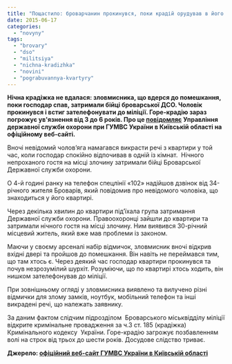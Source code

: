 ```yaml
---
title: "Пощастило: броварчанин прокинувся, поки крадій орудував в його оселі, і викликав міліцію"
date: 2015-06-17
categories: 
  - "novyny"
tags: 
  - "brovary"
  - "dso"
  - "militsiya"
  - "nichna-kradizhka"
  - "novini"
  - "pograbuvannya-kvartyry"
---
```


**Нічна крадіжка не вдалася: зловмисника, що вдерся до помешкання, поки господар спав, затримали бійці броварської ДСО. Чоловік прокинувся і встиг зателефонувати до міліції. Горе-крадію зараз погрожує ув'язнення від 3 до 6 років. Про це [повідомляє](http://www.mvs.gov.ua/mvs/control/kyivska/uk/publish/article/163024) Управління державної служби охорони при ГУМВС України в Київській області на офіційному веб-сайті.**

Вночі невідомий чолов’яга намагався викрасти речі з квартири у той час, коли господар спокійно відпочивав в одній із кімнат.  Нічного непроханого гостя на місці злочину затримали бійці Броварської Державної служби охорони.

О 4-й годині ранку на телефон спецлінії «102» надійшов дзвінок від 34-річного жителя Броварів, який повідомив про невідомого чоловіка, що знаходиться у його квартирі.

Через декілька хвилин до квартири під’їхала група затримання Державної служби охорони. Правоохоронці зайшли до квартири та затримали нічного гостя на місці злочину. Ним виявився 30-річний місцевий житель, який вже мав проблеми із законом.

Маючи у своєму арсеналі набір відмичок, зловмисник вночі відкрив вхідні двері та пройшов до помешкання. Він навіть не переймався тим, що там хтось є. Через деякий час господар квартири прокинувся та почув незрозумілий шурхіт. Розуміючи, що по квартирі хтось ходить, він нишком зателефонував до міліції.

При зовнішньому огляді у зловмисника виявлено та вилучено різні відмички для злому замків, ноутбук, мобільний телефон та інші викрадені речі, що належать заявнику.

За даним фактом слідчим підрозділом  Броварського міськвідділу міліції відкрите кримінальне провадження за ч.3 ст. 185 (крадіжка) Кримінального кодексу  України. Горе-крадію загрожує позбавленням волі на строк від трьох до шести років. Досудове слідство триває.

**Джерело: [офіційний веб-сайт ГУМВС України в Київській області](http://www.mvs.gov.ua/mvs/control/kyivska/uk/publish/article/163024)**
